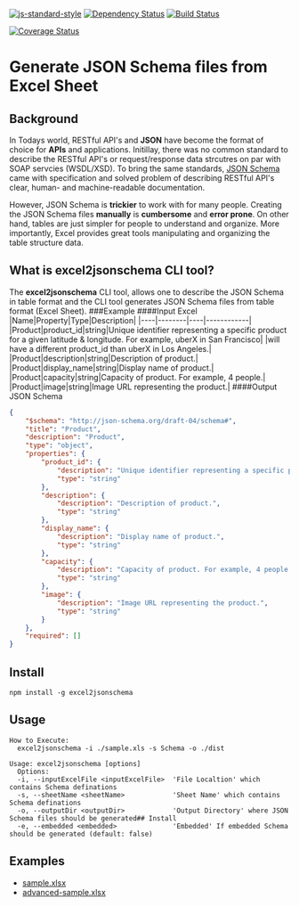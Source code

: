 [![js-standard-style](https://img.shields.io/badge/code%20style-standard-brightgreen.svg)](http://standardjs.com/)
[![Dependency Status](https://dependencyci.com/github/hugorper/excel-2-jsonschema/badge)](https://dependencyci.com/github/hugorper/excel-2-jsonschema) [![Build Status](https://travis-ci.org/hugorper/excel-2-jsonschema.svg?branch=master)](https://travis-ci.org/hugorper/excel-2-jsonschema)

[![Coverage Status](https://coveralls.io/repos/github/hugorper/excel-2-jsonschema/badge.svg?branch=master)](https://coveralls.io/github/hugorper/excel-2-jsonschema?branch=master)
# Generate JSON Schema files from Excel Sheet

## Background
In Todays world, RESTful API's and **JSON** have become the format of choice for **APIs** and applications. Initillay, there was no common standard to describe the RESTful API's or request/response data strcutres on par with SOAP servcies (WSDL/XSD). To bring the same standards, [JSON Schema](http://json-schema.org/) came with specification and solved problem of describing RESTful API's clear, human- and machine-readable documentation.

However, JSON Schema is **trickier** to work with for many people. Creating the JSON Schema files **manually** is **cumbersome** and **error prone**. On other hand, tables are just simpler for people to understand and organize. More importantly, Excel provides great tools manipulating and organizing the table structure data.

## What is excel2jsonschema CLI tool?
The **excel2jsonschema** CLI tool, allows one to describe the JSON Schema in table format and the CLI tool generates JSON Schema files from table format (Excel Sheet).
###Example
####Input Excel
|Name|Property|Type|Description|
|----|--------|----|------------|
|Product|product_id|string|Unique identifier representing a specific product for a given latitude & longitude. For example, uberX in San Francisco| |will have a different product_id than uberX in Los Angeles.|
|Product|description|string|Description of product.|
|Product|display_name|string|Display name of product.|
|Product|capacity|string|Capacity of product. For example, 4 people.|
|Product|image|string|Image URL representing the product.|
####Output JSON Schema
```json
{
    "$schema": "http://json-schema.org/draft-04/schema#",
    "title": "Product",
    "description": "Product",
    "type": "object",
    "properties": {
        "product_id": {
            "description": "Unique identifier representing a specific product for a given latitude & longitude. For example, uberX in San Francisco will have a different product_id than uberX in Los Angeles.",
            "type": "string"
        },
        "description": {
            "description": "Description of product.",
            "type": "string"
        },
        "display_name": {
            "description": "Display name of product.",
            "type": "string"
        },
        "capacity": {
            "description": "Capacity of product. For example, 4 people.",
            "type": "string"
        },
        "image": {
            "description": "Image URL representing the product.",
            "type": "string"
        }
    },
    "required": []
}
```

## Install
```npm install -g excel2jsonschema```

## Usage
```
How to Execute:
  excel2jsonschema -i ./sample.xls -s Schema -o ./dist

Usage: excel2jsonschema [options]
  Options:
  -i, --inputExcelFile <inputExcelFile>  'File Localtion' which contains Schema definations
  -s, --sheetName <sheetName>            'Sheet Name' which contains Schema definations
  -o, --outputDir <outputDir>            'Output Directory' where JSON Schema files should be generated## Install
  -e, --embedded <embedded>              'Embedded' If embedded Schema should be generated (default: false)

```
## Examples
* [sample.xlsx](https://github.com/pponugo/excel2jsonschema/blob/master/example/sample.xlsx)
* [advanced-sample.xlsx](https://github.com/pponugo/excel2jsonschema/blob/master/example/advanced-sample.xlsx)
